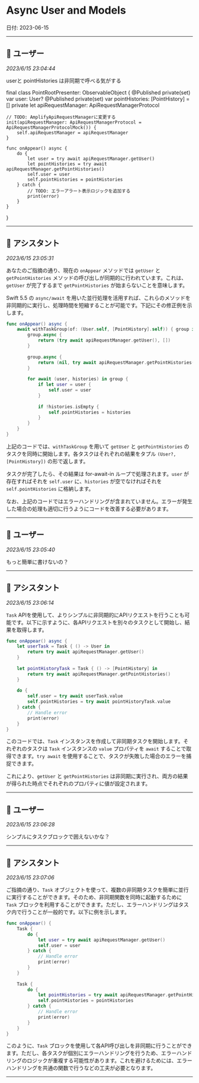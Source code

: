 # Async User and Models

日付: 2023-06-15

---

## 👤 ユーザー
*2023/6/15 23:04:44*

userと pointHistories は非同期で呼べる気がする

final class PointRootPresenter: ObservableObject {
    @Published private(set) var user: User?
    @Published private(set) var pointHistories: [PointHistory] = []
    private let apiRequestManager: ApiRequestManagerProtocol

    // TODO: AmplifyApiRequestManagerに変更する
    init(apiRequestManager: ApiRequestManagerProtocol = ApiRequestManagerProtocolMock()) {
        self.apiRequestManager = apiRequestManager
    }

    func onAppear() async {
        do {
            let user = try await apiRequestManager.getUser()
            let pointHistories = try await apiRequestManager.getPointHistories()
            self.user = user
            self.pointHistories = pointHistories
        } catch {
            // TODO: エラーアラート表示ロジックを追加する
            print(error)
        }
    }
}

---

## 🤖 アシスタント
*2023/6/15 23:05:31*

あなたのご指摘の通り、現在の `onAppear` メソッドでは `getUser` と `getPointHistories` メソッドの呼び出しが同期的に行われています。これは、`getUser` が完了するまで `getPointHistories` が始まらないことを意味します。

Swift 5.5 の `async/await` を用いた並行処理を活用すれば、これらのメソッドを非同期的に実行し、処理時間を短縮することが可能です。下記にその修正例を示します。

```swift
func onAppear() async {
    await withTaskGroup(of: (User.self, [PointHistory].self)) { group in
        group.async {
            return (try await apiRequestManager.getUser(), [])
        }
        
        group.async {
            return (nil, try await apiRequestManager.getPointHistories())
        }
        
        for await (user, histories) in group {
            if let user = user {
                self.user = user
            }
            
            if !histories.isEmpty {
                self.pointHistories = histories
            }
        }
    }
}
```

上記のコードでは、`withTaskGroup` を用いて `getUser` と `getPointHistories` のタスクを同時に開始します。各タスクはそれぞれの結果をタプル `(User?, [PointHistory])` の形で返します。

タスクが完了したら、その結果は for-await-in ループで処理されます。`user` が存在すればそれを `self.user` に、`histories` が空でなければそれを `self.pointHistories` に格納します。

なお、上記のコードではエラーハンドリングが含まれていません。エラーが発生した場合の処理も適切に行うようにコードを改善する必要があります。

---

## 👤 ユーザー
*2023/6/15 23:05:40*

もっと簡単に書けないの？

---

## 🤖 アシスタント
*2023/6/15 23:06:14*

`Task` APIを使用して、よりシンプルに非同期的にAPIリクエストを行うことも可能です。以下に示すように、各APIリクエストを別々のタスクとして開始し、結果を取得します。

```swift
func onAppear() async {
    let userTask = Task { () -> User in
        return try await apiRequestManager.getUser()
    }
    
    let pointHistoryTask = Task { () -> [PointHistory] in
        return try await apiRequestManager.getPointHistories()
    }
    
    do {
        self.user = try await userTask.value
        self.pointHistories = try await pointHistoryTask.value
    } catch {
        // Handle error
        print(error)
    }
}
```

このコードでは、`Task` インスタンスを作成して非同期タスクを開始します。それぞれのタスクは `Task` インスタンスの `value` プロパティを `await` することで取得できます。`try await` を使用することで、タスクが失敗した場合のエラーを捕捉できます。

これにより、`getUser` と `getPointHistories` は非同期に実行され、両方の結果が得られた時点でそれぞれのプロパティに値が設定されます。

---

## 👤 ユーザー
*2023/6/15 23:06:28*

シンプルにタスクブロックで囲えないかな？

---

## 🤖 アシスタント
*2023/6/15 23:07:06*

ご指摘の通り、`Task` オブジェクトを使って、複数の非同期タスクを簡単に並行に実行することができます。そのため、非同期関数を同時に起動するために `Task` ブロックを利用することができます。ただし、エラーハンドリングはタスク内で行うことが一般的です。以下に例を示します。

```swift
func onAppear() {
    Task {
        do {
            let user = try await apiRequestManager.getUser()
            self.user = user
        } catch {
            // Handle error
            print(error)
        }
    }
    
    Task {
        do {
            let pointHistories = try await apiRequestManager.getPointHistories()
            self.pointHistories = pointHistories
        } catch {
            // Handle error
            print(error)
        }
    }
}
```

このように、`Task` ブロックを使用して各API呼び出しを非同期に行うことができます。ただし、各タスクが個別にエラーハンドリングを行うため、エラーハンドリングのロジックが重複する可能性があります。これを避けるためには、エラーハンドリングを共通の関数で行うなどの工夫が必要となります。

---

